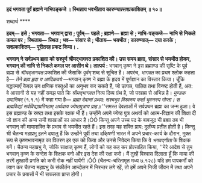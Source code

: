 **इदं भगवता पूर्वं ब्रह्मणे नाभिपङ्कजे ।** **स्थिताय भवभीताय कारुण्यात्सश्प्रकाशितम् ॥ १०॥** 

शब्दार्थ **** 

**इदम्—** **इसे** **; भगवता—** **भगवान् द्वारा** **; पूर्वम्—** **पहले** **; ब्रह्मणे—** **ब्रह्मा से** **; नाभि-पङ्कजे—** **नाभि से निकले कमल पर** **;** **स्थिताय—** **स्थित** **; भव—** **संसार से** **; भीताय—** **भयभीत** **; कारुण्यात्—** **दया करके** **; सश्प्रकाशितम्—** **पूरीतरह प्रकट किया।** **.** 

**भगवान् ने सर्वप्रथम ब्रह्मा को सश्पूर्ण** **श्रीमद्भागवत** **प्रकाशित की। उस समय ब्रह्मा,** **संसार से भयभीत होकर, भगवान् की नाभि से निकले कमल पर आसीन थे।** **तात्पर्य :** भगवान् कृष्ण ने इस ब्रह्माण्ड की सृष्टि के पूर्व ब्रह्मा से *श्रीमद्भागवत* प्रकाशित की जैसाकि *पूर्वम्* शब्द से सूचित है। अपरंच, *भागवत* का प्रथम श्लोक कहता है— *तेने ब्रह्म हृदा य* *आदिकवये* —भगवान् कृष्ण ने ब्रह्मा के हृदय में पूर्णज्ञान का विस्तार किया। चूँकि बद्धात्माएँ केवल उन क्षणिक वस्तुओं का अनुभव कर सकते हैं, जो उत्पन्न, पालित तथा विनष्ट होती हैं, अत: वे आसानी से यह नहीं समझ पाते कि *श्रीमद्भागवत* नित्य दिव्य ग्रंथ है, जो परब्रह्म से अभिन्न है। *मुण्डक उपानिषद्* (१.१.१) में कहा गया है— *ब्रह्मा देवानां प्रथम: सश्बभूव* *विश्वस्य कर्ता भुवनस्य गोप्ता।* *स ब्रह्मविद्यां सर्वविद्याप्रतिष्ठाम्* *अर्थवाय ज्येष्ठपुत्राय प्राह॥* ''समस्त देवताओं में सर्वप्रथम ब्रह्मा का जन्म हुआ। वे इस ब्रह्माण्ड के स्रष्टा तथा इसके रक्षक भी हैं। उन्होंने अपने ज्येष्ठ पुत्र अथर्वा को आत्म-विज्ञान की शिक्षा दी जो ज्ञान की अन्य सभी शाखाओं का आधार है।ÓÓ किन्तु अपने उच्च पद के बावजूद भी ब्रह्मा तब भी भगवान् की मायाशक्ति के प्रभाव से भयभीत रहते हैं। इस तरह यह शक्ति प्राय: दुर्लंघ्य प्रतीत होती है। किन्तु श्री चैतन्य महाप्रभु इतने दयालु हैं कि उन्होंने पूर्वी तथा दकि्षणी भारत में अपने प्रचार-कार्य के दौरान, मुक्त रूप से कृष्णभावनामृत का वितरण हर एक को किया और उनसे निवेदन किया कि वे *भगवद्गीता* के शिक्षक बनें। चैतन्य महाप्रभु ने, जोकि साक्षात् कृष्ण हैं, लोगों को यह कह कर प्रोत्साहित किया, ''मेरे आदेश से तुम भगवान् कृष्ण के सन्देश के शिक्षक बनो और इस देश की रक्षा करो। मैं तुश्हें विश्वास दिलाता हूँ कि माया की तरंगें तुश्हारी प्रगति को कभी रोक नहीं पायेंगी।ÓÓ (चैतन्य-चरितामृत मध्य ७.१२८) यदि हम पापकर्मों को त्याग कर चैतन्य महाप्रभु के संकीर्तन आन्दोलन में निरन्तर लगे रहें, तो हमें अपने निजी जीवन में तथा अपने प्रचार के प्रयासों में भी सफलता प्राप्त होगी।  